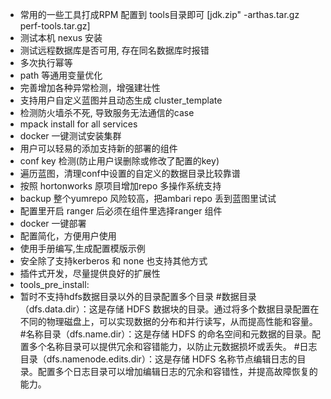 * 常用的一些工具打成RPM 配置到 tools目录即可 [jdk.zip" -arthas.tar.gz  perf-tools.tar.gz]
* 测试本机 nexus 安装
* 测试远程数据库是否可用, 存在同名数据库时报错
* 多次执行幂等
* path 等通用变量优化
* 完善增加各种异常检测，增强建壮性
* 支持用户自定义蓝图并且动态生成 cluster_template
* 检测防火墙杀不死, 导致服务无法通信的case
* mpack install for all services
* docker 一键测试安装集群
* 用户可以轻易的添加支持新的部署的组件
* conf key 检测(防止用户误删除或修改了配置的key)
* 遍历蓝图，清理conf中设置的自定义的数据目录比较靠谱
* 按照 hortonworks 原项目增加repo 多操作系统支持
* backup 整个yumrepo 风险较高，把ambari repo 丢到蓝图里试试
* 配置里开启 ranger 后必须在组件里选择ranger 组件
* docker 一键部署
* 配置简化，方便用户使用
* 使用手册编写,生成配置模版示例
* 安全除了支持kerberos 和 none 也支持其他方式
* 插件式开发，尽量提供良好的扩展性
* tools_pre_install:
* 暂时不支持hdfs数据目录以外的目录配置多个目录
#数据目录（dfs.data.dir）：这是存储 HDFS 数据块的目录。通过将多个数据目录配置在不同的物理磁盘上，可以实现数据的分布和并行读写，从而提高性能和容量。
#名称目录（dfs.name.dir）：这是存储 HDFS 的命名空间和元数据的目录。配置多个名称目录可以提供冗余和容错能力，以防止元数据损坏或丢失。
#日志目录（dfs.namenode.edits.dir）：这是存储 HDFS 名称节点编辑日志的目录。配置多个日志目录可以增加编辑日志的冗余和容错性，并提高故障恢复的能力。